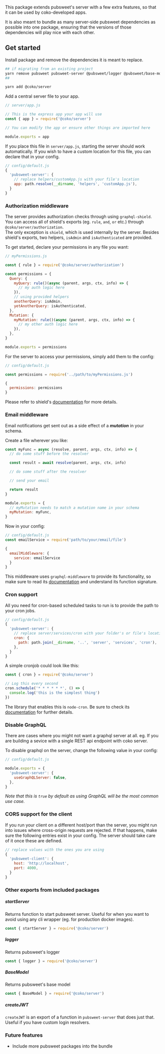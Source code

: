 This package extends pubsweet's server with a few extra features, so that it can be used by coko-developed apps.

It is also meant to bundle as many server-side pubsweet dependencies as possible into one package, ensuring that the versions of those dependencies will play nice with each other.

## Get started

Install package and remove the dependencies it is meant to replace.

```sh
## if migrating from an existing project
yarn remove pubsweet pubsweet-server @pubsweet/logger @pubsweet/base-model
##

yarn add @coko/server
```

Add a central server file to your app.

```js
// server/app.js

// This is the express app your app will use
const { app } = require('@coko/server')

// You can modify the app or ensure other things are imported here

module.exports = app
```

If you place this file in `server/app.js`, starting the server should work automatically. If you wish to have a custom location for this file, you can declare that in your config.

```js
// config/default.js
{
  'pubsweet-server': {
    // replace helpers/customApp.js with your file's location
    app: path.resolve(__dirname, 'helpers', 'customApp.js'),
  }
}
```

### Authorization middleware

The server provides authorization checks through using `graphql-shield`.  
You can access all of shield's exports (eg. `rule`, `and`, `or` etc.) through `@coko/server/authorization`.  
The only exception is `shield`, which is used internally by the server.
Besides shield's exports, two helpers, `isAdmin` and `isAuthenticated` are provided.

To get started, declare your permissions in any file you want:

```js
// myPermissions.js

const { rule } = require('@coko/server/authorization')

const permissions = {
  Query: {
    myQuery: rule()(async (parent, args, ctx, info) => {
      // my auth logic here
    }),
    // using provided helpers
    anotherQuery: isAdmin,
    yetAnotherQuery: isAuthenticated,
  },
  Mutation: {
    myMutation: rule()(async (parent, args, ctx, info) => {
      // my other auth logic here
    }),
  },
}

module.exports = permissions
```

For the server to access your permissions, simply add them to the config:

```js
// config/default.js

const permissions = require('../path/to/myPermissions.js')

{
  permissions: permissions
}
```

Please refer to shield's [documentation](https://github.com/maticzav/graphql-shield#overview) for more details.

### Email middleware

Email notifications get sent out as a side effect of a **_mutation_** in your schema.

Create a file wherever you like:

```js
const myFunc = async (resolve, parent, args, ctx, info) => {
  // do some stuff before the resolver

  const result = await resolve(parent, args, ctx, info)

  // do some stuff after the resolver

  // send your email

  return result
}

module.exports = {
  // myMutation needs to match a mutation name in your schema
  myMutation: myFunc,
}
```

Now in your config:

```js
// config/default.js
const emailService = require('path/to/your/email/file')

{
  emailMiddleware: {
    service: emailService
  }
}
```

This middleware uses `graphql-middleware` to provide its functionality, so make sure to read its [documentation](https://github.com/prisma-labs/graphql-middleware) and understand its function signature.

### Cron support

All you need for cron-based scheduled tasks to run is to provide the path to your cron jobs.

```js
// config/default.js
{
  'pubsweet-server': {
    // replace server/services/cron with your folder's or file's location
    cron: {
      path: path.join(__dirname, '..', 'server', 'services', 'cron'),
    },
  }
}
```

A simple cronjob could look like this:

```js
const { cron } = require('@coko/server')

// Log this every second
cron.schedule('* * * * * *', () => {
  console.log('this is the simplest thing')
})
```

The library that enables this is `node-cron`. Be sure to check its [documentation](https://github.com/node-cron/node-cron#node-cron) for further details.

### Disable GraphQL

There are cases where you might not want a graphql server at all. eg. If you are building a sevice with a single REST api endpoint with coko server.

To disable graphql on the server, change the following value in your config:

```js
// config/default.js

module.exports = {
  'pubsweet-server': {
    useGraphQLServer: false,
  },
}
```

_Note that this is `true` by default as using GraphQL will be the most common use case._

### CORS support for the client

If you run your client on a different host/port than the server, you might run into issues where cross-origin requests are rejected. If that happens, make sure the following entries exist in your config. The server should take care of it once these are defined.

```js
// replace values with the ones you are using
{
  'pubsweet-client': {
    host: 'http://localhost',
    port: 4000,
  }
}
```

### Other exports from included packages

##### startServer

Returns function to start pubsweet server. Useful for when you want to avoid using any cli wrapper (eg. for production docker images).

```js
const { startServer } = require('@coko/server')
```

##### logger

Returns pubsweet's logger

```js
const { logger } = require('@coko/server')
```

##### BaseModel

Returns pubsweet's base model

```js
const { BaseModel } = require('@coko/server')
```

##### createJWT

`createJWT` is an export of a function in `pubsweet-server` that does just that.  
Useful if you have custom login resolvers.

### Future features

- Include more pubsweet packages into the bundle
